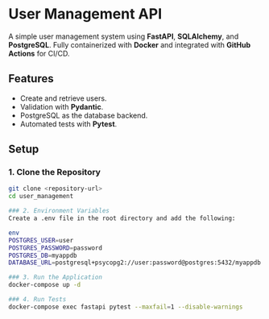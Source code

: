 # User Management API

A simple user management system using **FastAPI**, **SQLAlchemy**, and **PostgreSQL**. Fully containerized with **Docker** and integrated with **GitHub Actions** for CI/CD.

## Features

- Create and retrieve users.
- Validation with **Pydantic**.
- PostgreSQL as the database backend.
- Automated tests with **Pytest**.

## Setup

### 1. Clone the Repository
```bash
git clone <repository-url>
cd user_management

### 2. Environment Variables
Create a .env file in the root directory and add the following:

env
POSTGRES_USER=user
POSTGRES_PASSWORD=password
POSTGRES_DB=myappdb
DATABASE_URL=postgresql+psycopg2://user:password@postgres:5432/myappdb

### 3. Run the Application
docker-compose up -d

### 4. Run Tests
docker-compose exec fastapi pytest --maxfail=1 --disable-warnings